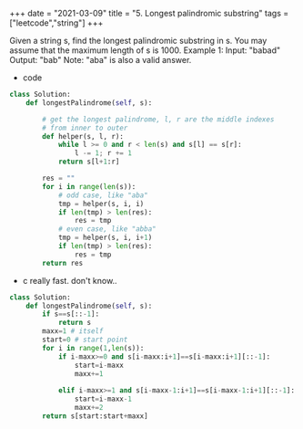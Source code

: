 +++ 
date = "2021-03-09"
title = "5. Longest palindromic substring"
tags = ["leetcode","string"]
+++

Given a string s, find the longest palindromic substring in s. You may assume that the maximum length of s is 1000.
Example 1:
Input: "babad" Output: "bab" Note: "aba" is also a valid answer.

- code
```py
class Solution:
    def longestPalindrome(self, s):

        # get the longest palindrome, l, r are the middle indexes   
        # from inner to outer
        def helper(s, l, r):
            while l >= 0 and r < len(s) and s[l] == s[r]:
                l -= 1; r += 1
            return s[l+1:r]

        res = ""
        for i in range(len(s)):
            # odd case, like "aba"
            tmp = helper(s, i, i)
            if len(tmp) > len(res):
                res = tmp
            # even case, like "abba"
            tmp = helper(s, i, i+1)
            if len(tmp) > len(res):
                res = tmp
        return res

```
- c really fast. don't know..
```py
class Solution:
    def longestPalindrome(self, s):
        if s==s[::-1]:
            return s
        maxx=1 # itself
        start=0 # start point
        for i in range(1,len(s)):
            if i-maxx>=0 and s[i-maxx:i+1]==s[i-maxx:i+1][::-1]:
                start=i-maxx
                maxx+=1
                
            elif i-maxx>=1 and s[i-maxx-1:i+1]==s[i-maxx-1:i+1][::-1]:
                start=i-maxx-1
                maxx+=2
        return s[start:start+maxx]
```
